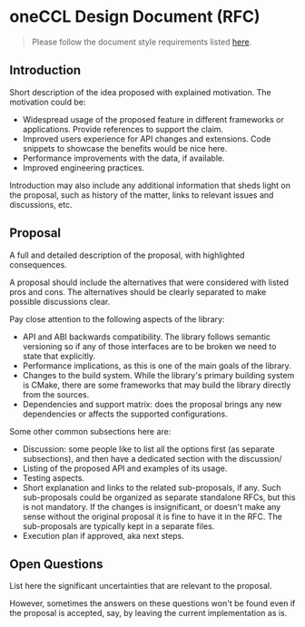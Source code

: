 # oneCCL Design Document (RFC)

> Please follow the document style requirements listed
> [here](../README.md#document-style).

## Introduction

Short description of the idea proposed with explained motivation. The
motivation could be:
- Widespread usage of the proposed feature in different frameworks or
  applications. Provide references to support the claim.
- Improved users experience for API changes and extensions. Code snippets to
  showcase the benefits would be nice here.
- Performance improvements with the data, if available.
- Improved engineering practices.

Introduction may also include any additional information that sheds light on
the proposal, such as history of the matter, links to relevant issues and
discussions, etc.

## Proposal

A full and detailed description of the proposal, with highlighted consequences.

A proposal should include the alternatives that were considered with listed
pros and cons. The alternatives should be clearly separated to make possible
discussions clear.

Pay close attention to the following aspects of the library:
- API and ABI backwards compatibility. The library follows semantic versioning
  so if any of those interfaces are to be broken we need to state that
  explicitly.
- Performance implications, as this is one of the main goals of the library.
- Changes to the build system. While the library's primary building system is
  CMake, there are some frameworks that may build the library directly from the
  sources.
- Dependencies and support matrix: does the proposal brings any new
  dependencies or affects the supported configurations.

Some other common subsections here are:
- Discussion: some people like to list all the options first (as separate
  subsections), and then have a dedicated section with the discussion/
- Listing of the proposed API and examples of its usage.
- Testing aspects.
- Short explanation and links to the related sub-proposals, if any. Such
  sub-proposals could be organized as separate standalone RFCs, but this is
  not mandatory. If the changes is insignificant, or doesn't make any sense
  without the original proposal it is fine to have it in the RFC. The
  sub-proposals are typically kept in a separate files.
- Execution plan if approved, aka next steps.

## Open Questions

List here the significant uncertainties that are relevant to the proposal.

However, sometimes the answers on these questions won't be found even if the
proposal is accepted, say, by leaving the current implementation as is.
